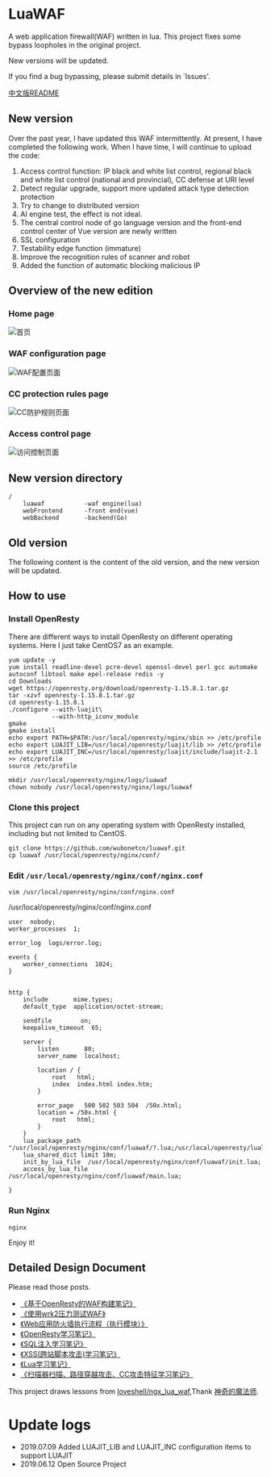 # LuaWAF

A web application firewall(WAF) written in lua.
This project fixes some bypass loopholes in the original project.

New versions will be updated.

If you find a bug bypassing, please submit details in `Issues'.

[中文版README](https://github.com/wubonetcn/luawaf/blob/master/README.MD)

## New version
Over the past year, I have updated this WAF intermittently. At present, I have completed the following work. When I have time, I will continue to upload the code:
1. Access control function: IP black and white list control, regional black and white list control (national and provincial), CC defense at URI level
2. Detect regular upgrade, support more updated attack type detection protection
3. Try to change to distributed version
4. AI engine test, the effect is not ideal.
5. The central control node of go language version and the front-end control center of Vue version are newly written
6. SSL configuration
7. Testability edge function (immature)
8. Improve the recognition rules of scanner and robot
9. Added the function of automatic blocking malicious IP
## Overview of the new edition
### Home page
![首页](https://s1.ax1x.com/2020/09/09/w3g8G6.png)
### WAF configuration page
![WAF配置页面](https://s1.ax1x.com/2020/09/09/w3g5iq.png)
### CC protection rules page
![CC防护规则页面](https://s1.ax1x.com/2020/09/09/w32ZFI.png)
### Access control page
![访问控制页面](https://s1.ax1x.com/2020/09/09/w32YYq.png)

## New version directory
```
/
    luawaf           -waf engine(lua)
    webFrontend      -front end(vue)
    webBackend       -backend(Go)
```

## Old version
The following content is the content of the old version, and the new version will be updated.

## How to use

### Install OpenResty

There are different ways to install OpenResty on different operating systems. Here I just take CentOS7 as an example.

```shell
yum update -y
yum install readline-devel pcre-devel openssl-devel perl gcc automake autoconf libtool make epel-release redis -y
cd Downloads
wget https://openresty.org/download/openresty-1.15.8.1.tar.gz
tar -xzvf openresty-1.15.8.1.tar.gz
cd openresty-1.15.8.1
./configure --with-luajit\
            --with-http_iconv_module
gmake
gmake install
echo export PATH=$PATH:/usr/local/openresty/nginx/sbin >> /etc/profile
echo export LUAJIT_LIB=/usr/local/openresty/luajit/lib >> /etc/profile
echo export LUAJIT_INC=/usr/local/openresty/luajit/include/luajit-2.1 >> /etc/profile
source /etc/profile

mkdir /usr/local/openresty/nginx/logs/luawaf
chown nobody /usr/local/openresty/nginx/logs/luawaf
```

### Clone this project

This project can run on any operating system with OpenResty installed, including but not limited to CentOS.

```shell
git clone https://github.com/wubonetcn/luawaf.git
cp luawaf /usr/local/openresty/nginx/conf/
```

### Edit `/usr/local/openresty/nginx/conf/nginx.conf`

```shell
vim /usr/local/openresty/nginx/conf/nginx.conf
```

/usr/local/openresty/nginx/conf/nginx.conf

```shell
user  nobody;
worker_processes  1;

error_log  logs/error.log;

events {
    worker_connections  1024;
}


http {
    include       mime.types;
    default_type  application/octet-stream;

    sendfile        on;
    keepalive_timeout  65;

    server {
        listen       80;
        server_name  localhost;

        location / {
            root   html;
            index  index.html index.htm;
        }

        error_page   500 502 503 504  /50x.html;
        location = /50x.html {
            root   html;
        }
    }
    lua_package_path "/usr/local/openresty/nginx/conf/luawaf/?.lua;/usr/local/openresty/lualib/?.lua;;";
    lua_shared_dict limit 10m;
    init_by_lua_file  /usr/local/openresty/nginx/conf/luawaf/init.lua; 
    access_by_lua_file /usr/local/openresty/nginx/conf/luawaf/main.lua;

}
```

### Run Nginx

```shell
nginx
```

Enjoy it!

## Detailed Design Document

Please read those posts.

* [《基于OpenResty的WAF构建笔记》](https://www.wubo.net.cn/security/dev_waf.html)
* [《使用wrk2压力测试WAF》](https://www.wubo.net.cn/security/wrk2_test_waf.html)
* [《Web应用防火墙执行流程（执行模块）》](https://www.wubo.net.cn/security/waf_flow_chart.html)
* [《OpenResty学习笔记》](https://www.wubo.net.cn/security/learn_openresty.html)
* [《SQL注入学习笔记》](https://www.wubo.net.cn/security/learn_sql_injection.html)
* [《XSS(跨站脚本攻击)学习笔记》](https://www.wubo.net.cn/security/learn_xss.html)
* [《Lua学习笔记》](https://www.wubo.net.cn/security/learn_lua.html)
* [《扫描器扫描、路径穿越攻击、CC攻击特征学习笔记》](https://www.wubo.net.cn/security/learn_other_attacks.html)

This project draws lessons from [loveshell/ngx_lua_waf](https://github.com/loveshell/ngx_lua_waf),Thank [神奇的魔法师](https://weibo.com/opscode).

# Update logs

* 2019.07.09 Added LUAJIT_LIB and LUAJIT_INC configuration items to support LUAJIT
* 2019.06.12 Open Source Project
